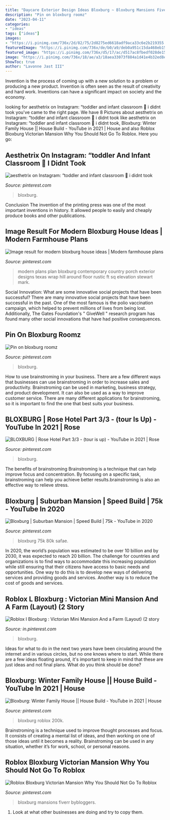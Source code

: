 ```yaml
---
title: "Daycare Exterior Design Ideas Bloxburg ~ Bloxburg Mansions Fiverr Bybloggers"
description: "Pin on bloxburg roomz"
date: "2023-04-11"
categories:
- "ideas"
tags: ["ideas"]
images:
- "https://i.pinimg.com/736x/2d/82/75/2d8275ed6618adf9aca33c6e2b219355.jpg"
featuredImage: "https://i.pinimg.com/736x/de/b0/a9/deb0a951c15da468eb15bb1d1fcc4b49.jpg"
featured_image: "https://i.pinimg.com/736x/d5/17/ac/d517ac8fbedf028de155968d1c94293c.jpg"
image: "https://i.pinimg.com/736x/18/ae/a3/18aea33073f884a1d41e4b32ed8e2282.jpg"
ShowToc: true
author: "Lavonne Jast III"
---
```



Invention is the process of coming up with a new solution to a problem or producing a new product. Invention is often seen as the result of creativity and hard work. Inventions can have a significant impact on society and the economy.

	

		
looking for aesthetrix on Instagram: “toddler and infant classroom 🥱 i didnt took you've came to the right page. We have 8 Pictures about aesthetrix on Instagram: “toddler and infant classroom 🥱 i didnt took like aesthetrix on Instagram: “toddler and infant classroom 🥱 i didnt took, Bloxburg: Winter Family House || House Build - YouTube in 2021 | House and also Roblox Bloxburg Victorian Mansion Why You Should Not Go To Roblox. Here you go:
		
    
## Aesthetrix On Instagram: “toddler And Infant Classroom 🥱 I Didnt Took

<img loading=lazy src="https://i.pinimg.com/736x/2d/82/75/2d8275ed6618adf9aca33c6e2b219355.jpg" onerror="this.onerror=null;this.src='https://tse4.mm.bing.net/th?id=OIP.M1YjRdUYsguUnvee2FeI5wHaEK&amp;pid=15.1';" alt="aesthetrix on Instagram: “toddler and infant classroom 🥱 i didnt took">

_Source: pinterest.com_

>bloxburg. 

	

Conclusion
The invention of the printing press was one of the most important inventions in history. It allowed people to easily and cheaply produce books and other publications.

    
## Image Result For Modern Bloxburg House Ideas | Modern Farmhouse Plans

<img loading=lazy src="https://i.pinimg.com/736x/d5/17/ac/d517ac8fbedf028de155968d1c94293c.jpg" onerror="this.onerror=null;this.src='https://tse2.mm.bing.net/th?id=OIP.ETOX6mhZIdwjSlew_VksGAHaDt&amp;pid=15.1';" alt="Image result for modern bloxburg house ideas | Modern farmhouse plans">

_Source: pinterest.com_

>modern plans plan bloxburg contemporary country porch exterior designs texas wrap hill around floor rustic ft sq elevation stewart mark. 

	

Social Innovation: What are some innovative social projects that have been successful?
There are many innovative social projects that have been successful in the past. One of the most famous is the polio vaccination campaign, which helped to prevent millions of lives from being lost. Additionally, The Gates Foundation's " GiveWell " research program has found many other social innovations that have had positive consequences.

    
## Pin On Bloxburg Roomz

<img loading=lazy src="https://i.pinimg.com/736x/de/b0/a9/deb0a951c15da468eb15bb1d1fcc4b49.jpg" onerror="this.onerror=null;this.src='https://tse3.mm.bing.net/th?id=OIP.iDO0MfiQJ3Y8v9F4RzqWbwHaEK&amp;pid=15.1';" alt="Pin on bloxburg roomz">

_Source: pinterest.com_

>bloxburg. 

	

How to use brainstroming in your business.
There are a few different ways that businesses can use brainstroming in order to increase sales and productivity. Brainstroming can be used in marketing, business strategy, and product development. It can also be used as a way to improve customer service. There are many different applications for brainstroming, so it is important to find the one that best suits your business.

    
## BLOXBURG | Rose Hotel Part 3/3 - (tour Is Up) - YouTube In 2021 | Rose

<img loading=lazy src="https://i.pinimg.com/736x/4e/d2/d4/4ed2d409f7352e7286ce77b27b2384aa.jpg" onerror="this.onerror=null;this.src='https://tse1.mm.bing.net/th?id=OIP.zk8aUsTOQC7-g6oPoAPn1wHaFj&amp;pid=15.1';" alt="BLOXBURG | Rose Hotel Part 3/3 - (tour is up) - YouTube in 2021 | Rose">

_Source: pinterest.com_

>bloxburg. 

	

The benefits of brainstroming
Brainstroming is a technique that can help improve focus and concentration. By focusing on a specific task, brainstroming can help you achieve better results.brainstroming is also an effective way to relieve stress.

    
## Bloxburg | Suburban Mansion | Speed Build | 75k - YouTube In 2020

<img loading=lazy src="https://i.pinimg.com/736x/18/ae/a3/18aea33073f884a1d41e4b32ed8e2282.jpg" onerror="this.onerror=null;this.src='https://tse4.mm.bing.net/th?id=OIP.NguxDnhiZaTkP9UW7eLnMQHaFj&amp;pid=15.1';" alt="Bloxburg | Suburban Mansion | Speed Build | 75k - YouTube in 2020">

_Source: pinterest.com_

>bloxburg 75k 80k safae. 

	

In 2020, the world’s population was estimated to be over 10 billion and by 2030, it was expected to reach 20 billion. The challenge for countries and organizations is to find ways to accommodate this increasing population while still ensuring that their citizens have access to basic needs and opportunities. One way to do this is to develop new ways of delivering services and providing goods and services. Another way is to reduce the cost of goods and services.

    
## Roblox L Bloxburg : Victorian Mini Mansion And A Farm (Layout) (2 Story

<img loading=lazy src="https://i.pinimg.com/736x/86/39/70/86397062dd39252a5efb2560e83914fd.jpg" onerror="this.onerror=null;this.src='https://tse3.mm.bing.net/th?id=OIP.YXoeYXsjyKedIxrEVD284QHaD3&amp;pid=15.1';" alt="Roblox l Bloxburg : Victorian Mini Mansion And a Farm (Layout) (2 story">

_Source: in.pinterest.com_

>bloxburg. 

	

Ideas for what to do in the next two years have been circulating around the internet and in various circles, but no one knows where to start. While there are a few ideas floating around, it's important to keep in mind that these are just ideas and not final plans. What do you think should be done?

    
## Bloxburg: Winter Family House || House Build - YouTube In 2021 | House

<img loading=lazy src="https://i.pinimg.com/736x/62/a3/53/62a353488e03e1b1339169bb65d4b568.jpg" onerror="this.onerror=null;this.src='https://tse2.mm.bing.net/th?id=OIP.-BFO4Wb47kgYHDyRrTDSKwHaFj&amp;pid=15.1';" alt="Bloxburg: Winter Family House || House Build - YouTube in 2021 | House">

_Source: pinterest.com_

>bloxburg roblox 200k. 

	

Brainstroming is a technique used to improve thought processes and focus. It consists of creating a mental list of ideas, and then working on one of those ideas until it becomes a reality. Brainstroming can be used in any situation, whether it’s for work, school, or personal reasons.

    
## Roblox Bloxburg Victorian Mansion Why You Should Not Go To Roblox

<img loading=lazy src="https://i.pinimg.com/736x/9e/98/c9/9e98c9cba34f38505c3a139cbe586441.jpg" onerror="this.onerror=null;this.src='https://tse2.mm.bing.net/th?id=OIP.jgMGHpL8o3aeWJfau8GnYAHaEK&amp;pid=15.1';" alt="Roblox Bloxburg Victorian Mansion Why You Should Not Go To Roblox">

_Source: pinterest.com_

>bloxburg mansions fiverr bybloggers. 

	

1. Look at what other businesses are doing and try to copy them.

